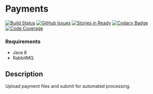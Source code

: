 Payments
========

[![Build Status](https://img.shields.io/travis/caveman-frak/payments.svg?style=plastic)](https://travis-ci.org/caveman-frak/payments)
[![GitHub Issues](https://img.shields.io/github/issues/caveman-frak/payments.svg?style=plastic)](https://github.com/caveman-frak/payments/issues)
[![Stories in Ready](https://badge.waffle.io/caveman-frak/payments.png?label=ready&title=Ready)](https://waffle.io/caveman-frak/payments)
[![Codacy Badge](https://api.codacy.com/project/badge/Grade/538f0a7cecdf4c72b539482ee95b1068)](https://www.codacy.com/app/tim-pickard/payments?utm_source=github.com&amp;utm_medium=referral&amp;utm_content=caveman-frak/payments&amp;utm_campaign=Badge_Grade)
[![Code Coverage](https://codecov.io/gh/caveman-frak/payments/branch/develop/graph/badge.svg)](https://codecov.io/gh/caveman-frak/payments)

### Requirements

* Java 8
* RabbitMQ

## Description

Upload payment files and submit for automated processing.
